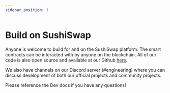 ```yaml
---
sidebar_position: 1
---
```


# Build on SushiSwap

Anyone is welcome to build for and on the SushiSwap platform. The smart contracts can be interacted with by anyone on the blockchain. All of our code is also open source and available at our Github [here](https://github.com/sushiswap).

We also have channels on our Discord server (#engineering) where you can discuss development of both our official projects and community projects.

Please reference the Dev docs if you have any questions!
